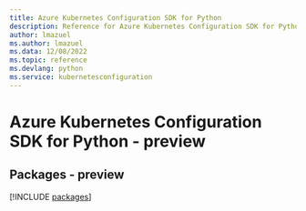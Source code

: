 ```yaml
---
title: Azure Kubernetes Configuration SDK for Python
description: Reference for Azure Kubernetes Configuration SDK for Python
author: lmazuel
ms.author: lmazuel
ms.data: 12/08/2022
ms.topic: reference
ms.devlang: python
ms.service: kubernetesconfiguration
---
```

# Azure Kubernetes Configuration SDK for Python - preview
## Packages - preview
[!INCLUDE [packages](kubernetes-configuration-index.md)]